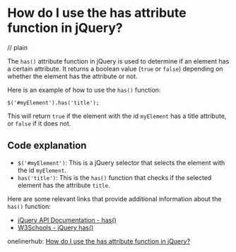 # How do I use the has attribute function in jQuery?
// plain

The `has()` attribute function in jQuery is used to determine if an element has a certain attribute. It returns a boolean value (`true` or `false`) depending on whether the element has the attribute or not.

Here is an example of how to use the `has()` function:

```
$('#myElement').has('title');
```

This will return `true` if the element with the id `myElement` has a title attribute, or `false` if it does not.

## Code explanation


- `$('#myElement')`: This is a jQuery selector that selects the element with the id `myElement`.
- `has('title')`: This is the `has()` function that checks if the selected element has the attribute `title`.

Here are some relevant links that provide additional information about the `has()` function:

- [jQuery API Documentation - has()](https://api.jquery.com/has/)
- [W3Schools - jQuery has()](https://www.w3schools.com/jquery/jquery_traversing_has.asp)

onelinerhub: [How do I use the has attribute function in jQuery?](https://onelinerhub.com/jquery/how-do-i-use-the-has-attribute-function-in-jquery)